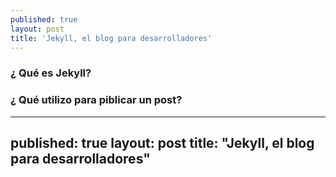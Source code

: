 ```yaml
---
published: true
layout: post
title: 'Jekyll, el blog para desarrolladores'
---
```

### ¿ Qué es Jekyll?



### ¿ Qué utilizo para piblicar un post?

----------------------------
published: true
layout: post
title:  "Jekyll, el blog para desarrolladores"
----------------------------




